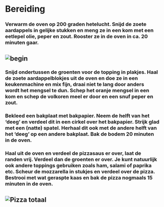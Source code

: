 # Bereiding

### Verwarm de oven op 200 graden hetelucht. Snijd de zoete aardappels in gelijke stukken en meng ze in een kom met een eetlepel olie, peper en zout. Rooster ze in de oven in ca. 20 minuten gaar.
## ![begin](https://www.leukerecepten.nl/wp-content/uploads/2021/01/zoete_aardappel_pizza_01.jpg)
### Snijd ondertussen de groenten voor de topping in plakjes. Haal de zoete aardappelblokjes uit de oven en doe ze in een keukenmachine en mix fijn, draai niet te lang door anders wordt het mengsel te dun. Schep het oranje mengsel in een kom en schep de volkoren meel er door en een snuf peper en zout.

### Bekleed een bakplaat met bakpapier. Neem de helft van het ‘deeg’ en verdeel dit in een cirkel over het bakpapier. Strijk glad met een (natte) spatel. Herhaal dit ook met de andere helft van het ‘deeg’ op een andere bakplaat. Bak de bodem 20 minuten in de oven.

### Haal uit de oven en verdeel de pizzasaus er over, laat de randen vrij. Verdeel dan de groenten er over. Je kunt natuurlijk ook andere toppings gebruiken zoals ham, salami of paprika etc. Scheur de mozzarella in stukjes en verdeel over de pizza. Bestrooi met wat geraspte kaas en bak de pizza nogmaals 15 minuten in de oven.

## ![Pizza totaal](https://www.leukerecepten.nl/wp-content/uploads/2021/01/zoete-aardappel-pizza_v.jpg)
